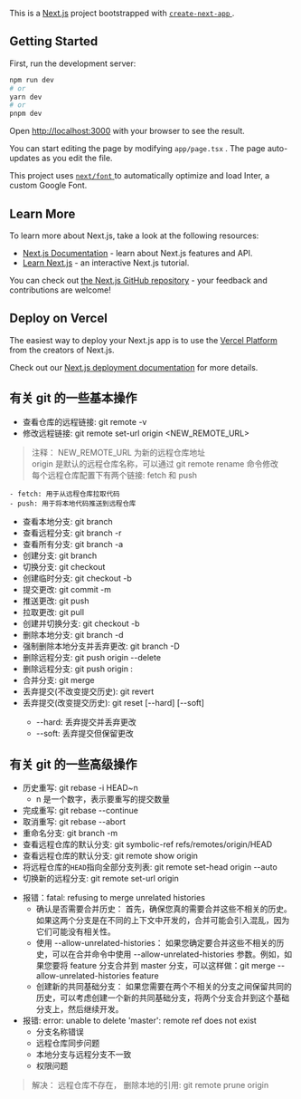 This is a [Next.js](https://nextjs.org/) project bootstrapped with [ `create-next-app` ](https://github.com/vercel/next.js/tree/canary/packages/create-next-app).

## Getting Started

First, run the development server:

```bash
npm run dev
# or
yarn dev
# or
pnpm dev
```

Open [http://localhost:3000](http://localhost:3000) with your browser to see the result.

You can start editing the page by modifying `app/page.tsx` . The page auto-updates as you edit the file.

This project uses [ `next/font` ](https://nextjs.org/docs/basic-features/font-optimization) to automatically optimize and load Inter, a custom Google Font.

## Learn More

To learn more about Next.js, take a look at the following resources:

* [Next.js Documentation](https://nextjs.org/docs) - learn about Next.js features and API.
* [Learn Next.js](https://nextjs.org/learn) - an interactive Next.js tutorial.

You can check out [the Next.js GitHub repository](https://github.com/vercel/next.js/) - your feedback and contributions are welcome!

## Deploy on Vercel

The easiest way to deploy your Next.js app is to use the [Vercel Platform](https://vercel.com/new?utm_medium=default-template&filter=next.js&utm_source=create-next-app&utm_campaign=create-next-app-readme) from the creators of Next.js.

Check out our [Next.js deployment documentation](https://nextjs.org/docs/deployment) for more details.

## 有关 git 的一些基本操作

* 查看仓库的远程链接: git remote -v
* 修改远程链接: git remote set-url origin <NEW_REMOTE_URL>
 > 注释： NEW_REMOTE_URL 为新的远程仓库地址  
 > origin 是默认的远程仓库名称，可以通过 git remote rename 命令修改  
 > 每个远程仓库配置下有两个链接: fetch 和 push
 
    - fetch: 用于从远程仓库拉取代码
    - push: 用于将本地代码推送到远程仓库

* 查看本地分支: git branch
* 查看远程分支: git branch -r
* 查看所有分支: git branch -a
* 创建分支: git branch <branch-name>
* 切换分支: git checkout <branch-name>
* 创建临时分支: git checkout -b <branch-name>
* 提交更改: git commit -m <commit-message>
* 推送更改: git push <remote-name> <branch-name>
* 拉取更改: git pull <remote-name> <branch-name>
* 创建并切换分支: git checkout -b <branch-name>
* 删除本地分支: git branch -d <branch-name>
* 强制删除本地分支并丢弃更改: git branch -D <branch-name>
* 删除远程分支: git push origin --delete <branch-name>
* 删除远程分支: git push origin :<branch-name>
* 合并分支: git merge <branch-name>
* 丢弃提交(不改变提交历史): git revert <commit-hash>
* 丢弃提交(改变提交历史): git reset [--hard] [--soft] <commit-hash>
    - --hard: 丢弃提交并丢弃更改
    - --soft: 丢弃提交但保留更改

## 有关 git 的一些高级操作

- 历史重写: git rebase -i HEAD~n
    - n 是一个数字，表示要重写的提交数量
- 完成重写: git rebase --continue
- 取消重写: git rebase --abort
- 重命名分支: git branch -m <old-branch-name> <new-branch-name>
- 查看远程仓库的默认分支: git symbolic-ref refs/remotes/origin/HEAD
- 查看远程仓库的默认分支: git remote show origin
- 将远程仓库的`HEAD`指向全部分支列表: git remote set-head origin --auto
- 切换新的远程分支: git remote set-url origin <new-remote-url>


* 报错：fatal: refusing to merge unrelated histories
    - 确认是否需要合并历史： 首先，确保您真的需要合并这些不相关的历史。如果这两个分支是在不同的上下文中开发的，合并可能会引入混乱，因为它们可能没有相关性。  
    - 使用 --allow-unrelated-histories： 如果您确定要合并这些不相关的历史，可以在合并命令中使用 --allow-unrelated-histories 参数。例如，如果您要将 feature 分支合并到 master 分支，可以这样做：git merge --allow-unrelated-histories feature  
    - 创建新的共同基础分支： 如果您需要在两个不相关的分支之间保留共同的历史，可以考虑创建一个新的共同基础分支，将两个分支合并到这个基础分支上，然后继续开发。
* 报错: error: unable to delete 'master': remote ref does not exist
    - 分支名称错误
    - 远程仓库同步问题
    - 本地分支与远程分支不一致
    - 权限问题
 > 解决： 远程仓库不存在， 删除本地的引用: git remote prune origin

